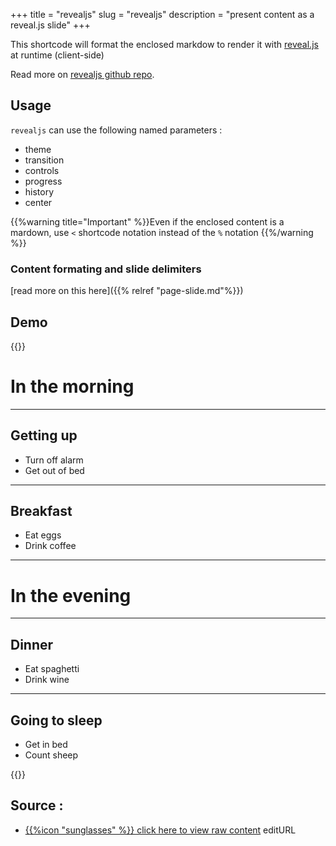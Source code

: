 +++
title = "revealjs"
slug = "revealjs"
description = "present content as a reveal.js slide"
+++

This shortcode will format the enclosed markdow to render it with [reveal.js](http://lab.hakim.se/reveal-js/) at runtime (client-side)

Read more on [revealjs github repo](https://github.com/hakimel/reveal.js/#markdown).

## Usage

`revealjs` can use the following named parameters :

* theme
* transition
* controls
* progress
* history
* center


{{%warning title="Important" %}}Even if the enclosed content is a mardown, use `<` shortcode notation instead of the `%` notation {{%/warning %}}

### Content formating and slide delimiters

[read more on this here]({{% relref "page-slide.md"%}})

## Demo

{{<revealjs theme="moon" progress="true">}}

# In the morning

___


## Getting up

- Turn off alarm
- Get out of bed

___

## Breakfast

- Eat eggs
- Drink coffee

---

# In the evening

___

## Dinner

- Eat spaghetti
- Drink wine

___

## Going to sleep

- Get in bed
- Count sheep

{{</revealjs>}}

## Source :

* [{{%icon "sunglasses" %}} click here to view raw content](https://raw.githubusercontent.com/vjeantet/hugo-theme-docdock/master/exampleSite/content/shortcodes/revealjs.md)
editURL


